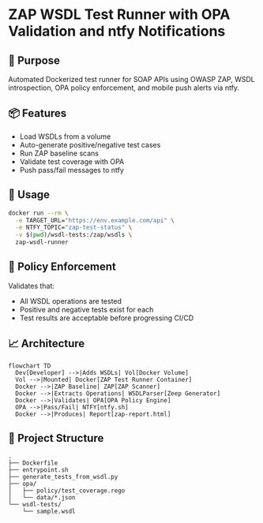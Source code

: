 # ZAP WSDL Test Runner with OPA Validation and ntfy Notifications

## 🧪 Purpose
Automated Dockerized test runner for SOAP APIs using OWASP ZAP, WSDL introspection, OPA policy enforcement, and mobile push alerts via ntfy.

## 📦 Features
- Load WSDLs from a volume
- Auto-generate positive/negative test cases
- Run ZAP baseline scans
- Validate test coverage with OPA
- Push pass/fail messages to ntfy

## 🧰 Usage

```bash
docker run --rm \
  -e TARGET_URL="https://env.example.com/api" \
  -e NTFY_TOPIC="zap-test-status" \
  -v $(pwd)/wsdl-tests:/zap/wsdls \
  zap-wsdl-runner
```

## 🔐 Policy Enforcement

Validates that:
- All WSDL operations are tested
- Positive and negative tests exist for each
- Test results are acceptable before progressing CI/CD

## 📈 Architecture

```mermaid
flowchart TD
  Dev[Developer] -->|Adds WSDLs| Vol[Docker Volume]
  Vol -->|Mounted| Docker[ZAP Test Runner Container]
  Docker -->|ZAP Baseline| ZAP[ZAP Scanner]
  Docker -->|Extracts Operations| WSDLParser[Zeep Generator]
  Docker -->|Validates| OPA[OPA Policy Engine]
  OPA -->|Pass/Fail| NTFY[ntfy.sh]
  Docker -->|Produces| Report[zap-report.html]
```

## 📂 Project Structure

```
.
├── Dockerfile
├── entrypoint.sh
├── generate_tests_from_wsdl.py
├── opa/
│   ├── policy/test_coverage.rego
│   └── data/*.json
└── wsdl-tests/
    └── sample.wsdl
```

